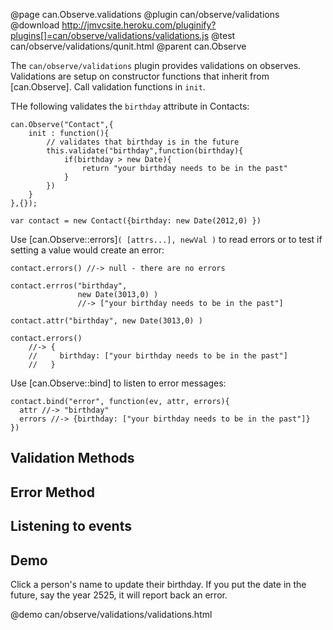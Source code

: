 @page can.Observe.validations
@plugin can/observe/validations
@download  http://jmvcsite.heroku.com/pluginify?plugins[]=can/observe/validations/validations.js
@test can/observe/validations/qunit.html
@parent can.Observe
 
The `can/observe/validations` plugin provides validations on observes. Validations
are setup on constructor functions that inherit from [can.Observe]. Call
validation functions in `init`.

THe following validates the `birthday` attribute in Contacts:

    can.Observe("Contact",{
    	init : function(){
    		// validates that birthday is in the future
    		this.validate("birthday",function(birthday){
    			if(birthday > new Date){
    				return "your birthday needs to be in the past"
    			}
    		})
    	}
    },{});
    
    var contact = new Contact({birthday: new Date(2012,0) })

Use [can.Observe::errors]`( [attrs...], newVal )` to read errors
or to test if setting a value would create an error:

    contact.errors() //-> null - there are no errors
    
    contact.errros("birthday", 
                   new Date(3013,0) ) 
                   //-> ["your birthday needs to be in the past"] 
    
    contact.attr("birthday", new Date(3013,0) )
    
    contact.errors() 
        //-> {
        //     birthday: ["your birthday needs to be in the past"]
        //   }

Use [can.Observe::bind] to listen to error messages:

    contact.bind("error", function(ev, attr, errors){
      attr //-> "birthday"
      errors //-> {birthday: ["your birthday needs to be in the past"]}
    })

## Validation Methods

## Error Method

## Listening to events

## Demo

Click a person's name to update their birthday.  If you put the date
in the future, say the year 2525, it will report back an error.

@demo can/observe/validations/validations.html
